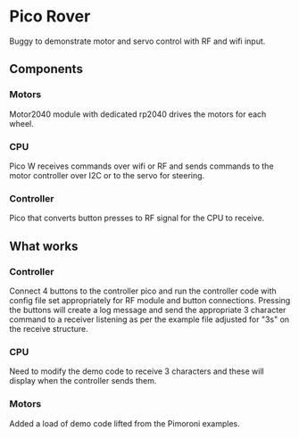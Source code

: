 # Pico Rover
Buggy to demonstrate motor and servo control with RF and wifi input.

## Components
### Motors
Motor2040 module with dedicated rp2040 drives the motors for each wheel.

### CPU
Pico W receives commands over wifi or RF and sends commands to the motor controller over I2C or to the servo for steering.

### Controller
Pico that converts button presses to RF signal for the CPU to receive.

## What works
### Controller
Connect 4 buttons to the controller pico and run the controller code with config file set appropriately for RF module and button connections.
Pressing the buttons will create a log message and send the appropriate 3 character command to a receiver listening as per the example file adjusted for "3s" on the receive structure.

### CPU
Need to modify the demo code to receive 3 characters and these will display when the controller sends them.

### Motors
Added a load of demo code lifted from the Pimoroni examples.
